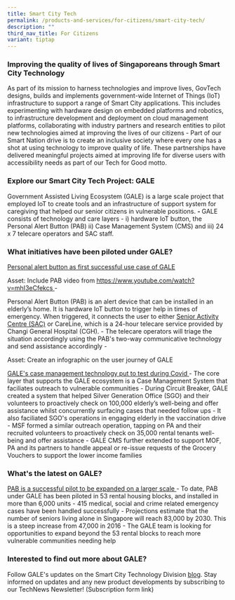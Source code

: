 ```yaml
---
title: Smart City Tech
permalink: /products-and-services/for-citizens/smart-city-tech/
description: ""
third_nav_title: For Citizens
variant: tiptap
---
```

<h3><strong>Improving the quality of lives of Singaporeans through Smart City Technology</strong></h3>
<p></p>
<p>As part of its mission to harness technologies and improve lives, GovTech
designs, builds and implements government-wide Internet of Things (IoT)
infrastructure to support a range of Smart City applications. This includes
experimenting with hardware design on embedded platforms and robotics,
to infrastructure development and deployment on cloud management platforms,
collaborating with industry partners and research entities to pilot new
technologies aimed at improving the lives of our citizens - Part of our
Smart Nation drive is to create an inclusive society where every one has
a shot at using technology to improve quality of life. These partnerships
have delivered meaningful projects aimed at improving life for diverse
users with accessibility needs as part of our Tech for Good motto.</p>
<p></p>
<h3><strong>Explore our Smart City Tech Project: GALE</strong></h3>
<p>Government Assisted Living Ecosystem (GALE) is a large scale project that
employed IoT to create tools and an infrastructure of support system for
caregiving that helped our senior citizens in vulnerable positions. <strong>- </strong>GALE
consists of technology and care layers - i) hardware IoT button, the Personal
Alert Button (PAB) ii) Case Management System (CMS) and iii) 24 x 7 telecare
operators and SAC staff.</p>
<p></p>
<h3><strong>What initiatives have been piloted under GALE? </strong></h3>
<p></p>
<p><u>Personal alert button as first successful use case of GALE</u>
</p>
<p>Asset: Include PAB video from <a href="https://www.youtube.com/watch?v=mhI3eCfekcs" rel="noopener noreferrer nofollow" target="_blank"><u>https://www.youtube.com/watch?v=mhI3eCfekcs</u></a><u> </u>-</p>
<p>Personal Alert Button (PAB) is an alert device that can be installed in
an elderly’s home. It is hardware IoT button to trigger help in times of
emergency. When triggered, it connects the user to either <a href="https://www.healthhub.sg/a-z/medical-and-care-facilities/senior_activity_centre" class="waffle-rich-text-link" rel="noopener noreferrer nofollow" target="_blank"><u>Senior Activity Centre (SAC)</u></a> or
CareLine, which is a 24-hour telecare service provided by Changi General
Hospital (CGH). - The telecare operators will triage the situation accordingly
using the PAB's two-way communicative technology and send assistance accordingly
-</p>
<p>Asset: Create an infographic on the user journey of GALE</p>
<p><u>GALE's case management technology put to test during Covid </u>- The
core layer that supports the GALE ecosystem is a Case Management System
that faciliates outreach to vulnerable communities - During Circuit Breaker,
GALE created a system that helped Silver Generation Office (SGO) and their
volunteers to proactively check on 100,000 elderly’s well-being and offer
assistance whilst concurrently surfacing cases that needed follow ups -
It also faciliated SGO's operations in engaging elderly in the vaccination
drive - MSF formed a similar outreach operation, tapping on PA and their
recruited volunteers to proactively check on 35,000 rental tenants well-being
and offer assistance - GALE CMS further extended to support MOF, PA and
its partners to handle appeal or re-issue requests of the Grocery Vouchers
to support the lower income families</p>
<p></p>
<h3><strong>What's the latest on GALE? </strong></h3>
<p></p>
<p><u>PAB is a successful pilot to be expanded on a larger scale </u>- To
date, PAB under GALE has been piloted in 53 rental housing blocks, and
installed in more than 6,000 units - 415 medical, social and crime related
emergency cases have been handled successfully - Projections estimate that
the number of seniors living alone in Singapore will reach 83,000 by 2030.
This is a steep increase from 47,000 in 2016 - The GALE team is looking
for opportunities to expand beyond the 53 rental blocks to reach more vulnerable
communities needing help</p>
<p></p>
<h3><strong>Interested to find out more about GALE? </strong></h3>
<p></p>
<p>Follow GALE's updates on the Smart City Technology Division <a href="https://medium.com/siot-govtech" class="waffle-rich-text-link" rel="noopener noreferrer nofollow" target="_blank"><u>blog</u></a>.
Stay informed on updates and any new product developments by subscribing
to our TechNews Newsletter! (Subscription form link)
<br>
</p>